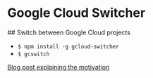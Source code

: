 # Google Cloud Switcher


## Switch between Google Cloud projects

- `$ npm install -g gcloud-switcher`
- `$ gcswitch`

[Blog post explaining the motivation](http://ewanvalentine.io/a-simple-cli-tool-for-switching-google-cloud-projects/)
